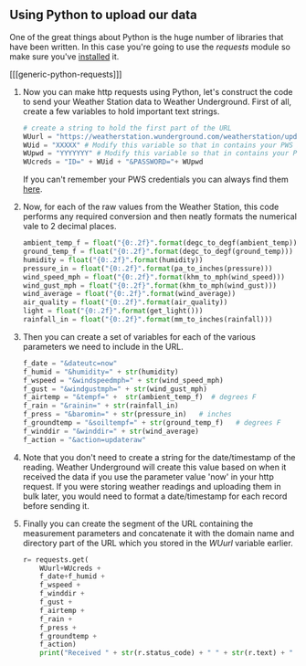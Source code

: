 ## Using Python to upload our data

One of the great things about Python is the huge number of libraries that have been written. In this case you're going to use the *requests* module so make sure you've [installed](step_2.md) it.

[[[generic-python-requests]]]

1. Now you can make http requests using Python, let's construct the code to send your Weather Station data to Weather Underground. First of all,  create a few variables to hold important text strings.

    ```python
    # create a string to hold the first part of the URL
    WUurl = "https://weatherstation.wunderground.com/weatherstation/updateweatherstation.php?"
    WUid = "XXXXX" # Modify this variable so that in contains your PWS Id
    WUpwd = "YYYYYYY" # Modify this variable so that in contains your Password
    WUcreds = "ID=" + WUid + "&PASSWORD="+ WUpwd

    ```
    If you can't remember your PWS credentials you can always find them [here](https://www.wunderground.com/personal-weather-station/mypws).

1. Now, for each of the raw values from the Weather Station, this code performs any required conversion and then neatly formats the numerical vale to 2 decimal places.

    ```python
    ambient_temp_f = float("{0:.2f}".format(degc_to_degf(ambient_temp)))
    ground_temp_f = float("{0:.2f}".format(degc_to_degf(ground_temp)))
    humidity = float("{0:.2f}".format(humidity))
    pressure_in = float("{0:.2f}".format(pa_to_inches(pressure)))
    wind_speed_mph = float("{0:.2f}".format(khm_to_mph(wind_speed)))
    wind_gust_mph = float("{0:.2f}".format(khm_to_mph(wind_gust)))
    wind_average = float("{0:.2f}".format(wind_average))
    air_quality = float("{0:.2f}".format(air_quality))
    light = float("{0:.2f}".format(get_light()))
    rainfall_in = float("{0:.2f}".format(mm_to_inches(rainfall)))

    ```

 1. Then you can create a set of variables for each of the various parameters we need to include in the URL.

    ```python
    f_date = "&dateutc=now"
    f_humid = "&humidity=" + str(humidity)
    f_wspeed = "&windspeedmph=" + str(wind_speed_mph)
    f_gust = "&windgustmph=" + str(wind_gust_mph)
    f_airtemp = "&tempf=" +  str(ambient_temp_f)  # degrees F
    f_rain = "&rainin=" + str(rainfall_in)
    f_press = "&baromin=" + str(pressure_in)   # inches
    f_groundtemp = "&soiltempf=" + str(ground_temp_f)   # degrees F
    f_winddir = "&winddir=" + str(wind_average)
    f_action = "&action=updateraw"

    ```
1. Note that you don't need to create a string for the date/timestamp of the reading. Weather Underground will create this value based on when it received the data if you use the parameter value 'now' in your http request. If you were storing weather readings and uploading them in bulk later, you would need to format a date/timestamp for each record before sending it.

1. Finally you can create the segment of the URL containing the measurement parameters and concatenate it with the domain name and directory part of the URL which you stored in the *WUurl* variable earlier.

    ```python
    r= requests.get(
        WUurl+WUcreds +
        f_date+f_humid +
        f_wspeed +
        f_winddir +
        f_gust +
        f_airtemp +
        f_rain +
        f_press +
        f_groundtemp +
        f_action)
        print("Received " + str(r.status_code) + " " + str(r.text) + " from WU")

    ```
